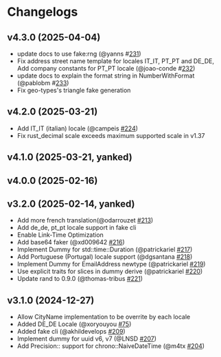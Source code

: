 # Changelogs

## v4.3.0 (2025-04-04)
- update docs to use fake:rng (@yanns #[231](https://github.com/cksac/fake-rs/pull/231))
- Fix address street name template for locales IT_IT, PT_PT and DE_DE, Add company constants for PT_PT locale (@joao-conde #[232](https://github.com/cksac/fake-rs/pull/232))
- update docs to explain the format string in NumberWithFormat (@pablobm #[233](https://github.com/cksac/fake-rs/pull/233))
- Fix geo-types's triangle fake generation

## v4.2.0 (2025-03-21)
- Add IT_IT (italian) locale (@campeis [#224](https://github.com/cksac/fake-rs/pull/224))
- Fix rust_decimal scale exceeds maximum supported scale in v1.37

## v4.1.0 (2025-03-21, yanked)

## v4.0.0 (2025-02-16)
## v3.2.0 (2025-02-14, yanked)
- Add more french translation(@odarrouzet [#213](https://github.com/cksac/fake-rs/pull/213))
- Add de_de, pt_pt locale support in fake cli
- Enable Link-Time Optimization
- Add base64 faker (@xd009642 [#216](https://github.com/cksac/fake-rs/pull/216))
- Implement Dummy for std::time::Duration (@patrickariel [#217](https://github.com/cksac/fake-rs/pull/217))
- Add Portuguese (Portugal) locale support (@dgsantana [#218](https://github.com/cksac/fake-rs/pull/218))
- Implement Dummy for EmailAddress newtype (@patrickariel [#219](https://github.com/cksac/fake-rs/pull/219))
- Use explicit traits for slices in dummy derive (@patrickariel [#220](https://github.com/cksac/fake-rs/pull/220))
- Update rand to 0.9.0 (@thomas-tribus [#221](https://github.com/cksac/fake-rs/pull/221))

## v3.1.0 (2024-12-27)
- Allow CityName implementation to be overrite by each locale
- Added DE_DE Locale (@xoryouyou [#75](https://github.com/cksac/fake-rs/pull/75))
- Added fake cli (@akhildevelops [#209](https://github.com/cksac/fake-rs/pull/209))
- Implement dummy for uuid v6, v7 (@LNSD [#207](https://github.com/cksac/fake-rs/pull/207))
- Add Precision::<N> support for chrono::NaiveDateTime (@m4tx [#204](https://github.com/cksac/fake-rs/pull/204))
